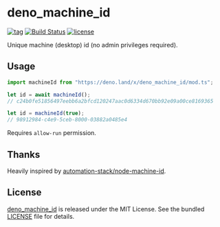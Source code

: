 # deno_machine_id

[![tag](https://img.shields.io/github/release/justjavac/deno_machine_id)](https://github.com/justjavac/deno_machine_id/releases)
[![Build Status](https://github.com/justjavac/deno_machine_id/workflows/ci/badge.svg?branch=master)](https://github.com/justjavac/deno_machine_id/actions)
[![license](https://img.shields.io/github/license/justjavac/deno_machine_id)](https://github.com/justjavac/deno_machine_id/blob/master/LICENSE)

Unique machine (desktop) id (no admin privileges required).

## Usage

```ts
import machineId from "https://deno.land/x/deno_machine_id/mod.ts";

let id = await machineId();
// c24b0fe51856497eebb6a2bfcd120247aac0d6334d670bb92e09a00ce8169365

let id = machineId(true);
// 98912984-c4e9-5ceb-8000-03882a0485e4
```

Requires `allow-run` permission.

## Thanks

Heavily inspired by
[automation-stack/node-machine-id](https://github.com/automation-stack/node-machine-id).

## License

[deno_machine_id](https://github.com/justjavac/deno_machine_id) is released
under the MIT License. See the bundled [LICENSE](./LICENSE) file for details.
